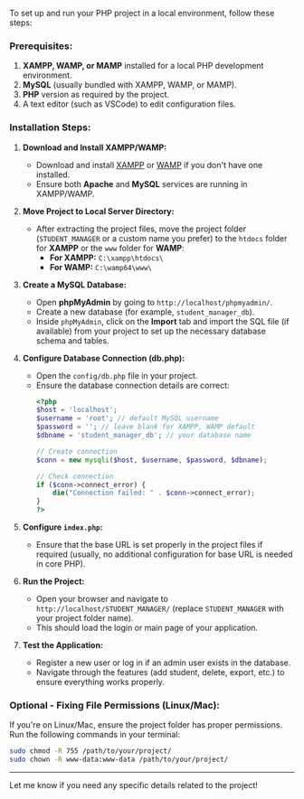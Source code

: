 To set up and run your PHP project in a local environment, follow these steps:

### Prerequisites:
1. **XAMPP, WAMP, or MAMP** installed for a local PHP development environment.
2. **MySQL** (usually bundled with XAMPP, WAMP, or MAMP).
3. **PHP** version as required by the project.
4. A text editor (such as VSCode) to edit configuration files.

### Installation Steps:

1. **Download and Install XAMPP/WAMP:**
   - Download and install [XAMPP](https://www.apachefriends.org/index.html) or [WAMP](http://www.wampserver.com/en/) if you don't have one installed.
   - Ensure both **Apache** and **MySQL** services are running in XAMPP/WAMP.

2. **Move Project to Local Server Directory:**
   - After extracting the project files, move the project folder (`STUDENT_MANAGER` or a custom name you prefer) to the `htdocs` folder for **XAMPP** or the `www` folder for **WAMP**:
     - **For XAMPP:** `C:\xampp\htdocs\`
     - **For WAMP:** `C:\wamp64\www\`

3. **Create a MySQL Database:**
   - Open **phpMyAdmin** by going to `http://localhost/phpmyadmin/`.
   - Create a new database (for example, `student_manager_db`).
   - Inside `phpMyAdmin`, click on the **Import** tab and import the SQL file (if available) from your project to set up the necessary database schema and tables.

4. **Configure Database Connection (db.php):**
   - Open the `config/db.php` file in your project.
   - Ensure the database connection details are correct:
     ```php
     <?php
     $host = 'localhost';
     $username = 'root'; // default MySQL username
     $password = ''; // leave blank for XAMPP, WAMP default
     $dbname = 'student_manager_db'; // your database name
     
     // Create connection
     $conn = new mysqli($host, $username, $password, $dbname);

     // Check connection
     if ($conn->connect_error) {
         die("Connection failed: " . $conn->connect_error);
     }
     ?>
     ```

5. **Configure `index.php`:**
   - Ensure that the base URL is set properly in the project files if required (usually, no additional configuration for base URL is needed in core PHP).

6. **Run the Project:**
   - Open your browser and navigate to `http://localhost/STUDENT_MANAGER/` (replace `STUDENT_MANAGER` with your project folder name).
   - This should load the login or main page of your application.

7. **Test the Application:**
   - Register a new user or log in if an admin user exists in the database.
   - Navigate through the features (add student, delete, export, etc.) to ensure everything works properly.

### Optional - Fixing File Permissions (Linux/Mac):
If you're on Linux/Mac, ensure the project folder has proper permissions. Run the following commands in your terminal:
```bash
sudo chmod -R 755 /path/to/your/project/
sudo chown -R www-data:www-data /path/to/your/project/
```

---

Let me know if you need any specific details related to the project!
